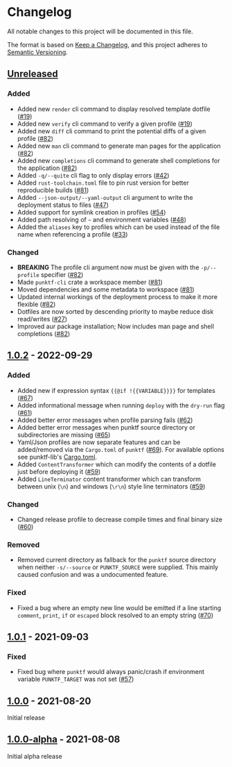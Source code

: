 # Changelog

All notable changes to this project will be documented in this file.

The format is based on [Keep a Changelog](https://keepachangelog.com/en/1.0.0/),
and this project adheres to [Semantic Versioning](https://semver.org/spec/v2.0.0.html).

## [Unreleased]

### Added

- Added new `render` cli command to display resolved template dotfile ([#19](https://github.com/Shemnei/punktf/issues/19))
- Added new `verify` cli command to verify a given profile ([#19](https://github.com/Shemnei/punktf/issues/19))
- Added new `diff` cli command to print the potential diffs of a given profile ([#82](https://github.com/Shemnei/punktf/pull/82))
- Added new `man` cli command to generate man pages for the application ([#82](https://github.com/Shemnei/punktf/pull/82))
- Added new `completions` cli command to generate shell completions for the application ([#82](https://github.com/Shemnei/punktf/pull/82))
- Added `-q/--quite` cli flag to only display errors ([#42](https://github.com/Shemnei/punktf/issues/42))
- Added `rust-toolchain.toml` file to pin rust version for better reproducible builds ([#81](https://github.com/Shemnei/punktf/pull/81))
- Added `--json-output/--yaml-output` cli argument to write the deployment status to files ([#47](https://github.com/Shemnei/punktf/issues/47))
- Added support for symlink creation in profiles ([#54](https://github.com/Shemnei/punktf/issues/54))
- Added path resolving of `~` and environment variables ([#48](https://github.com/Shemnei/punktf/issues/48))
- Added the `aliases` key to profiles which can be used instead of the file name when referencing a profile ([#33](https://github.com/Shemnei/punktf/issues/33))

### Changed

- **BREAKING** The profile cli argument now must be given with the `-p/--profile` specifier ([#82](https://github.com/Shemnei/punktf/pull/82))
- Made `punktf-cli` crate a workspace member ([#81](https://github.com/Shemnei/punktf/pull/81))
- Moved dependencies and some metadata to workspace ([#81](https://github.com/Shemnei/punktf/pull/81))
- Updated internal workings of the deployment process to make it more flexible ([#82](https://github.com/Shemnei/punktf/pull/82))
- Dotfiles are now sorted by descending priority to maybe reduce disk read/writes ([#27](https://github.com/Shemnei/punktf/issues/27))
- Improved aur package installation; Now includes man page and shell completions ([#82](https://github.com/Shemnei/punktf/pull/82))

## [1.0.2] - 2022-09-29

### Added

- Added new if expression syntax `{{@if !{{VARIABLE}}}}` for templates ([#67](https://github.com/Shemnei/punktf/pull/67))
- Added informational message when running `deploy` with the `dry-run` flag ([#61](https://github.com/Shemnei/punktf/pull/61))
- Added better error messages when profile parsing fails ([#62](https://github.com/Shemnei/punktf/pull/62))
- Added better error messages when punktf source directory or subdirectories are missing ([#65](https://github.com/Shemnei/punktf/pull/65))
- Yaml/Json profiles are now separate features and can be added/removed via the `Cargo.toml` of `punktf` ([#69](https://github.com/Shemnei/punktf/pull/69)). For available options see punktf-lib's [Cargo.toml](https://github.com/Shemnei/punktf/blob/main/crates/punktf-lib/Cargo.toml).
- Added `ContentTransformer` which can modify the contents of a dotfile just before deploying it ([#59](https://github.com/Shemnei/punktf/pull/59))
- Added `LineTerminator` content transformer which can transform between unix (`\n`) and windows (`\r\n`) style line terminators ([#59](https://github.com/Shemnei/punktf/pull/59))

### Changed

- Changed release profile to decrease compile times and final binary size ([#60](https://github.com/Shemnei/punktf/pull/60))

### Removed

- Removed current directory as fallback for the `punktf` source directory when neither `-s/--source` or `PUNKTF_SOURCE` were supplied. This mainly caused confusion and was a undocumented feature.

### Fixed

- Fixed a bug where an empty new line would be emitted if a line starting `comment`, `print`, `if` or `escaped` block resolved to an empty string ([#70](https://github.com/Shemnei/punktf/issues/70))

## [1.0.1] - 2021-09-03

### Fixed

- Fixed bug where `punktf` would always panic/crash if environment variable `PUNKTF_TARGET` was not set ([#57](https://github.com/Shemnei/punktf/issues/57))

## [1.0.0] - 2021-08-20

Initial release

## [1.0.0-alpha] - 2021-08-08

Initial alpha release

[Unreleased]: https://github.com/Shemnei/punktf/compare/v1.0.2...HEAD
[1.0.2]: https://github.com/Shemnei/punktf/compare/v1.0.1...v1.0.2
[1.0.1]: https://github.com/Shemnei/punktf/compare/v1.0.0...v1.0.1
[1.0.0]: https://github.com/Shemnei/punktf/compare/v1.0.0-alpha...v1.0.0
[1.0.0-alpha]: https://github.com/Shemnei/punktf/releases/tag/v1.0.0-alpha
